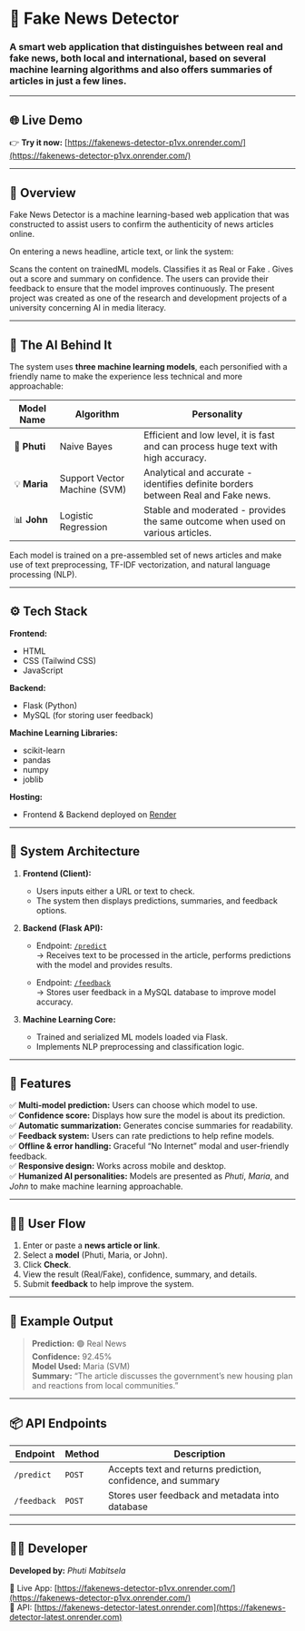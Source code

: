 # 📰 Fake News Detector  

### A smart web application that distinguishes between **real** and **fake** news, both local and international, based on several machine learning algorithms and also offers summaries of articles in just a few lines.
 

---

## 🌐 Live Demo  

👉 **Try it now:** [https://fakenews-detector-p1vx.onrender.com/](https://fakenews-detector-p1vx.onrender.com/)  

---

## 📖 Overview  

Fake News Detector is a machine learning-based web application that was constructed to assist users to confirm the authenticity of news articles online.
  
On entering a news headline, article text, or link the system:

Scans the content on trainedML models.
Classifies it as Real  or Fake .
Gives out a score and summary on confidence.
The users can provide their feedback to ensure that the model improves continuously.
The present project was created as one of the research and development projects of a university concerning AI in media literacy.

---

## 🤖 The AI Behind It  

The system uses **three machine learning models**, each personified with a friendly name to make the experience less technical and more approachable:

| Model Name | Algorithm | Personality |
|-------------|------------|-------------|
| 🧠 **Phuti** | Naive Bayes | Efficient and low level, it is fast and can process huge text with high accuracy. |
| 💡 **Maria** | Support Vector Machine (SVM) |Analytical and accurate - identifies definite borders between Real and Fake news. |
| 📊 **John** | Logistic Regression | 	Stable and moderated - provides the same outcome when used on various articles. |

Each model is trained on a pre-assembled set of news articles and make use of text preprocessing, TF-IDF vectorization, and natural language processing (NLP).


---

## ⚙️ Tech Stack  

**Frontend:**  
- HTML  
- CSS (Tailwind CSS)  
- JavaScript  

**Backend:**  
- Flask (Python)  
- MySQL (for storing user feedback)  

**Machine Learning Libraries:**  
- scikit-learn  
- pandas  
- numpy  
- joblib  

**Hosting:**  
- Frontend & Backend deployed on [Render](https://render.com)

---

## 🧩 System Architecture  

1. **Frontend (Client):**  
   - Users inputs either a URL or text to check.
   - The system then displays predictions, summaries, and feedback options.  

2. **Backend (Flask API):**  
   - Endpoint: [`/predict`](https://fakenews-detector-latest.onrender.com/predict)  
     → Receives text to be processed in the article, performs predictions with the model and provides results.
  
   - Endpoint: [`/feedback`](https://fakenews-detector-latest.onrender.com/feedback)  
     → Stores user feedback in a MySQL database to improve model accuracy.  

3. **Machine Learning Core:**  
   - Trained and serialized ML models loaded via Flask.  
   - Implements NLP preprocessing and classification logic.  

---

## 🧠 Features  

✅ **Multi-model prediction:** Users can choose which model to use.  
✅ **Confidence score:** Displays how sure the model is about its prediction.  
✅ **Automatic summarization:** Generates concise summaries for readability.  
✅ **Feedback system:** Users can rate predictions to help refine models.  
✅ **Offline & error handling:** Graceful “No Internet” modal and user-friendly feedback.  
✅ **Responsive design:** Works across mobile and desktop.  
✅ **Humanized AI personalities:** Models are presented as *Phuti*, *Maria*, and *John* to make machine learning approachable.

---

## 🧍‍♂️ User Flow  

1. Enter or paste a **news article or link**.  
2. Select a **model** (Phuti, Maria, or John).  
3. Click **Check**.  
4. View the result (Real/Fake), confidence, summary, and details.  
5. Submit **feedback** to help improve the system.  

---

## 🧾 Example Output  

> **Prediction:** 🟢 Real News  
> **Confidence:** 92.45%  
> **Model Used:** Maria (SVM)  
> **Summary:** “The article discusses the government’s new housing plan and reactions from local communities.”

---

## 📦 API Endpoints  

| Endpoint | Method | Description |
|-----------|--------|-------------|
| `/predict` | `POST` | Accepts text and returns prediction, confidence, and summary |
| `/feedback` | `POST` | Stores user feedback and metadata into database |

---

## 🧑‍💻 Developer  

**Developed by:** *Phuti Mabitsela*  

🔗 Live App: [https://fakenews-detector-p1vx.onrender.com/](https://fakenews-detector-p1vx.onrender.com/)  
🔗 API: [https://fakenews-detector-latest.onrender.com](https://fakenews-detector-latest.onrender.com)  
